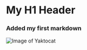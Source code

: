 # My H1 Header
### Added my first markdown

![Image of Yaktocat](https://octodex.github.com/images/yaktocat.png)
